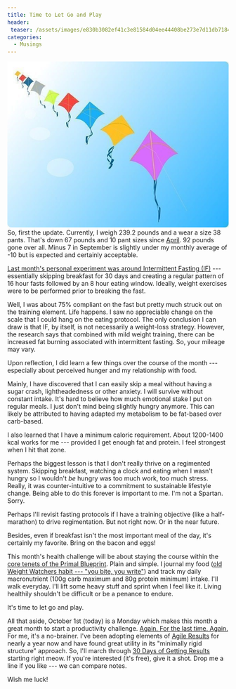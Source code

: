 ```yaml
---
title: Time to Let Go and Play
header:
 teaser: /assets/images/e830b3082ef41c3e81584d04ee44408be273e7d11db7184892f2_640_play.jpg
categories:
  - Musings
---
```

<img src="/assets/images/e830b3082ef41c3e81584d04ee44408be273e7d11db7184892f2_640_play.jpg">So, first the update. Currently, I weigh 239.2 pounds and a wear a size 38 pants. That's down 67 pounds and 10 pant sizes since <a href="http://blog.douglangille.ca/2012/04/my-30-day-challenge.html" target="_blank">April</a>. 92 pounds gone over all. Minus 7 in September is slightly under my monthly average of -10 but is expected and certainly acceptable.

<a href="http://blog.douglangille.ca/2012/09/a-personal-experiment-for-september.html" target="_blank">Last month's personal experiment was around Intermittent Fasting (IF)</a> --- essentially skipping breakfast for 30 days and creating a regular pattern of 16 hour fasts followed by an 8 hour eating window. Ideally, weight exercises were to be performed prior to breaking the fast.

Well, I was about 75% compliant on the fast but pretty much struck out on the training element. Life happens. I saw no appreciable change on the scale that I could hang on the eating protocol. The only conclusion I can draw is that IF, by itself, is not necessarily a weight-loss strategy. However, the research says that combined with mild weight training, there can be increased fat burning associated with intermittent fasting. So, your mileage may vary.

Upon reflection, I did learn a few things over the course of the month --- especially about perceived hunger and my relationship with food.

Mainly, I have discovered that I can easily skip a meal without having a sugar crash, lightheadedness or other anxiety. I will survive without constant intake. It's hard to believe how much emotional stake I put on regular meals. I just don't mind being slightly hungry anymore. This can likely be attributed to having adapted my metabolism to be fat-based over carb-based.

I also learned that I have a minimum caloric requirement. About 1200-1400 kcal works for me --- provided I get enough fat and protein. I feel strongest when I hit that zone.

Perhaps the biggest lesson is that I don't really thrive on a regimented system. Skipping breakfast, watching a clock and eating when I wasn't hungry so I wouldn't *be* hungry was too much work, too much stress. Really, it was counter-intuitive to a commitment to sustainable lifestyle change. Being able to do this forever is important to me. I'm not a Spartan. Sorry.

Perhaps I'll revisit fasting protocols if I have a training objective (like a half-marathon) to drive regimentation. But not right now. Or in the near future.

Besides, even if breakfast isn't the most important meal of the day, it's certainly my favorite. Bring on the bacon and eggs!

This month's health challenge will be about staying the course within the <a href="http://www.marksdailyapple.com/primal-blueprint-101" target="_blank">core tenets of the Primal Blueprint</a>. Plain and simple. I journal my food (<a href="http://blog.douglangille.ca/2009/07/weightwatchers-measurement-and.html" target="_blank">old Weight Watchers habit --- "you bite, you write"</a>) and track my daily macronutrient (100g carb maximum and 80g protein minimum) intake. I'll walk everyday. I'll lift some heavy stuff and sprint when I feel like it. Living healthily shouldn't be difficult or be a penance to endure.

It's time to let go and play.

All that aside, October 1st (today) is a Monday which makes this month a great month to start a productivity challenge. <a href="http://blog.douglangille.ca/2009/02/random-thoughts-on-simplifying.html" target="_blank">Again. For the last time. Again.</a> For me, it's a no-brainer. I've been adopting elements of <a href="http://gettingresults.com/" target="_blank">Agile Results</a> for nearly a year now and have found great utility in its "minimally rigid structure" approach. So, I'll march through <a href="http://www.30daysofgettingresults.com/" target="_blank">30 Days of Getting Results</a> starting right meow. If you're interested (it's free), give it a shot. Drop me a line if you like --- we can compare notes.

Wish me luck!